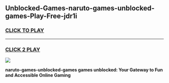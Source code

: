 
## Unblocked-Games-naruto-games-unblocked-games-Play-Free-jdr1i
<h3>
<a href="https://premium76.site?title=naruto-games-unblocked-games&ref=23A">CLICK TO PLAY</a></h3>
<hr>

<h3>
<a href="https://premium76.site?title=naruto-games-unblocked-games&ref=23A">CLICK 2 PLAY</a>
  
</h3>

<a href="https://premium76.site?title=naruto-games-unblocked-games&ref=23A"><img src="https://clearcache.store/games.png"></a>


**naruto-games-unblocked-games games unblocked: Your Gateway to Fun and Accessible Online Gaming**
